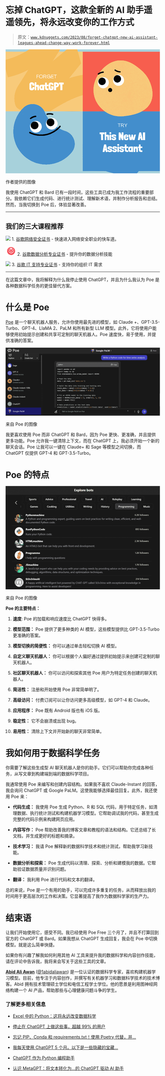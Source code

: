 # 忘掉 ChatGPT，这款全新的 AI 助手遥遥领先，将永远改变你的工作方式

> 原文：[`www.kdnuggets.com/2023/08/forget-chatgpt-new-ai-assistant-leagues-ahead-change-way-work-forever.html`](https://www.kdnuggets.com/2023/08/forget-chatgpt-new-ai-assistant-leagues-ahead-change-way-work-forever.html)

![忘掉 ChatGPT，这款全新的 AI 助手遥遥领先，将永远改变你的工作方式](img/c193dac4bba5c3a03bc7a04ebc968d4d.png)

作者提供的图像

我使用 ChatGPT 和 Bard 已有一段时间，这些工具已成为我工作流程的重要部分。我依赖它们生成代码、进行统计测试、理解新术语，并制作分析报告和总结。然而，当我切换到 Poe 后，体验显著改善。

* * *

## 我们的三大课程推荐

![](img/0244c01ba9267c002ef39d4907e0b8fb.png) 1\. [谷歌网络安全证书](https://www.kdnuggets.com/google-cybersecurity) - 快速进入网络安全职业的快车道。

![](img/e225c49c3c91745821c8c0368bf04711.png) 2\. [谷歌数据分析专业证书](https://www.kdnuggets.com/google-data-analytics) - 提升你的数据分析技能

![](img/0244c01ba9267c002ef39d4907e0b8fb.png) 3\. [谷歌 IT 支持专业证书](https://www.kdnuggets.com/google-itsupport) - 支持你的组织 IT 需求

* * *

在这篇文章中，我将解释为什么我停止使用 ChatGPT，并且为什么我认为 Poe 是各种数据科学任务的更佳替代方案。

# 什么是 Poe

[Poe](https://poe.com/) 是一个聊天机器人服务，允许你使用最先进的模型，如 Claude +、GPT-3.5-Turbo、GPT-4、LlaMA 2、PaLM 和所有新型 LLM 模型。此外，它将使用户能够使用初始提示创建和共享可定制的聊天机器人。Poe 速度快，易于使用，并提供准确的答案。

![忘掉 ChatGPT，这款全新的 AI 助手遥遥领先，将永远改变你的工作方式](img/179b506c9357552a48904a373bb7cdbb.png)

来自 Poe 的图像

我更喜欢使用 Poe 而非 ChatGPT 和 Bard，因为 Poe 更快、更准确，并且提供更多功能。Poe 允许我一键清除上下文，而在 ChatGPT 上，我必须开始一个新的聊天会话。Poe 让我可以一键在 Claude+ 和 Sage 等模型之间切换，而 ChatGPT 仅提供 GPT-4 和 GPT-3.5-Turbo。

# Poe 的特点

![忘掉 ChatGPT，这款全新的 AI 助手遥遥领先，将永远改变你的工作方式](img/93041e625915f3e7a37da3dbfe577d1b.png)

来自 Poe 的图像

**Poe 的主要特点：**

1.  **速度**: Poe 的加载和响应速度比 ChatGPT 快得多。

1.  **模型范围：** Poe 提供了更多种类的 AI 模型，这些模型提供比 GPT-3.5-Turbo 更准确的答案。

1.  **模型切换的简便性：** 你可以通过单击轻松切换 AI 模型。

1.  **自定义聊天机器人：** 你可以根据个人偏好通过提供初始提示来创建可定制的聊天机器人。

1.  **社区聊天机器人：** 你可以访问和探索其他 Poe 用户为特定任务创建的聊天机器人。

1.  **简洁性：** 注册和开始使用 Poe 非常简单明了。

1.  **高级访问：** 付费订阅可以让你访问更多高级模型，如 GPT-4 和 Claude。

1.  **应用程序：** Poe 既有 Android 版也有 iOS 版。

1.  **稳定性：** 它不会崩溃或出现 bug。

1.  **易用性：** 清除上下文并开始新的聊天非常简单。

# 我如何用于数据科学任务

你需要了解这些生成型 AI 聊天机器人是你的助手。它们可以帮助你完成各种任务，从写文章到构建端到端的数据科学项目。

我通常使用 Poe 来编写和创建内容结构。如果我不喜欢 Claude-Instant 的回答，我会询问 ChatGPT 或 Google PaLM。这使我能够选择最佳回复。此外，我还使用 Poe 来：

+   **代码生成：** 我使用 Poe 生成 Python、R 和 SQL 代码，用于特定任务，如清理数据、执行统计测试和构建机器学习模型。它帮助调试我的代码，甚至生成完整的代码示例来构建网页应用。

+   **内容写作：** Poe 帮助改善我的博客文章和教程的语法和结构。它还总结了长文档，并生成更好的标题和摘录。

+   **技术学习：** 我请 Poe 解释新的数据科学技术和统计测试，帮助我学习新技能。

+   **数据分析和探索：** Poe 生成代码以清理、探索、分析和建模我的数据。它帮助验证数据质量并识别问题。

+   **翻译：** 我利用 Poe 进行代码和文本的翻译。

总的来说，Poe 是一个有用的助手，可以完成许多重复的任务，从而释放出我的时间用于更高层次的工作和决策。它显著提高了我作为数据科学家的生产力。

# 结束语

让我们开始使用它，感受不同。我已经使用 Poe Free 三个月了，并且不打算回到官方的 ChatGPT 或 Bard。如果我想从 ChatGPT 生成回复，我会在 Poe 中切换模型。就是这么简单快捷。

如果你有兴趣了解我如何利用其他 AI 工具来提升我的数据科学和内容创作技能，请在评论中告诉我，我将来会写关于这些工具的文章。

**[Abid Ali Awan](https://www.polywork.com/kingabzpro)** ([@1abidaliawan](https://www.linkedin.com/in/1abidaliawan/)) 是一位认证的数据科学专家，喜欢构建机器学习模型。目前，他专注于内容创作，并撰写有关机器学习和数据科学技术的技术博客。Abid 拥有技术管理硕士学位和电信工程学士学位。他的愿景是利用图神经网络构建一个 AI 产品，帮助那些与心理健康问题斗争的学生。

### 了解更多相关信息

+   [Excel 中的 Python：这将永远改变数据科学](https://www.kdnuggets.com/python-in-excel-this-will-change-data-science-forever)

+   [停止在 ChatGPT 上做这些事，超越 99% 的用户](https://www.kdnuggets.com/2023/05/stop-chatgpt-get-ahead-99-users.html)

+   [忘记 PIP、Conda 和 requirements.txt！使用 Poetry 代替，并…](https://www.kdnuggets.com/2023/07/forget-pip-conda-requirementstxt-poetry-instead-thank-later.html)

+   [我每天使用 ChatGPT 5 个月。以下是一些隐藏的宝藏…](https://www.kdnuggets.com/2023/07/used-chatgpt-every-day-5-months-hidden-gems-change-life.html)

+   [ChatGPT 作为 Python 编程助手](https://www.kdnuggets.com/2023/01/chatgpt-python-programming-assistant.html)

+   [认识 MetaGPT：将文本转化为…的 ChatGPT 驱动 AI 助手](https://www.kdnuggets.com/meet-metagpt-the-chatgptpowered-ai-assistant-that-turns-text-into-web-apps)
